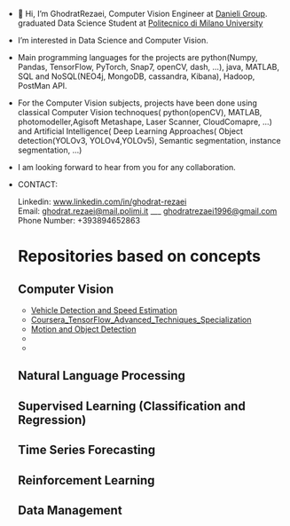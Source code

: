 -  👋 Hi, I’m GhodratRezaei, Computer Vision Engineer at [Danieli Group](https://www.danieli.com/). graduated Data Science Student at [Politecnico di Milano University](https://www.polimi.it/)
-  I’m interested in Data Science and Computer Vision.
-  Main programming languages for the projects are python(Numpy, Pandas, TensorFlow, PyTorch, Snap7, openCV, dash, ...), java, MATLAB, SQL and NoSQL(NEO4j,
MongoDB, cassandra, Kibana), Hadoop, PostMan API.
-  For the Computer Vision subjects, projects have been done using classical Computer Vision technoques( python(openCV),
MATLAB, photomodeller,Agisoft Metashape, Laser Scanner, CloudComapre, ...) and Artificial Intelligence( Deep Learning Approaches( Object detection(YOLOv3, YOLOv4,YOLOv5),
Semantic segmentation, instance segmentation, ...)
-  I am looking forward to hear from you for any collaboration.


-   CONTACT: 

      Linkedin:  www.linkedin.com/in/ghodrat-rezaei       
      Email:  ghodrat.rezaei@mail.polimi.it  ___  ghodratrezaei1996@gmail.com  
      Phone Number:   +393894652863
      
      
      # Repositories based on concepts
     
      
      
      
      ## Computer Vision 
       *  [Vehicle Detection and Speed Estimation]()
       *  [Coursera_TensorFlow_Advanced_Techniques_Specialization]()
       *  [Motion and Object Detection]()
       *  
       *  

      
      
      
      
      
      
      ## Natural Language Processing 
      
      
      
      
      ## Supervised Learning (Classification and Regression)
      
      
      
      
      
      
      ## Time Series Forecasting 
      
      
      
      
      ## Reinforcement Learning
      
      
      
      ## Data Management 
      
      
      
      
      
      
      
      
